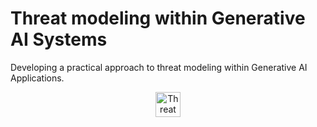 # Threat modeling within Generative AI Systems
Developing a practical approach to threat modeling within Generative AI Applications.  

<p align="center">
	<a href="https://github.com/Joseph-TUI/Threat-modeling-within-Generative-AI-Systems/blob/main/Pic/main.JPG">
		<img align="center" alt="Threat modeling-Security Practices" src="/main/Pic/main.JPG" height="40">
	</a>
</p>



